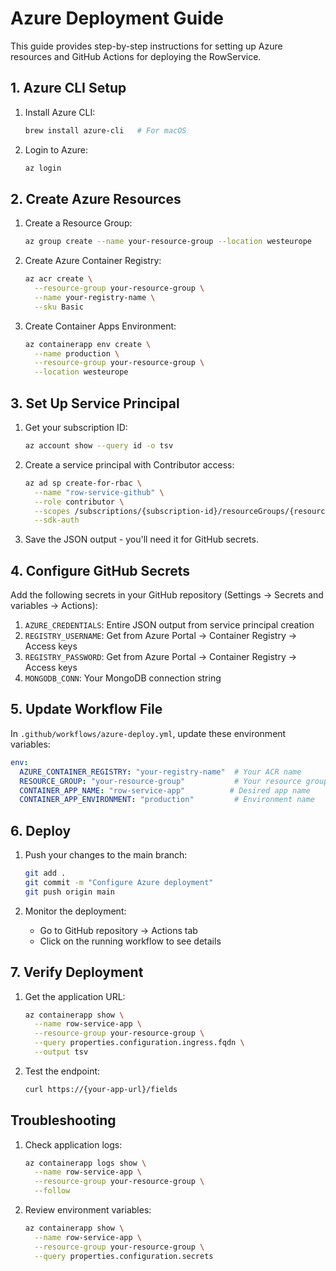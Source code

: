 # Azure Deployment Guide

This guide provides step-by-step instructions for setting up Azure resources and GitHub Actions for deploying the RowService.

## 1. Azure CLI Setup

1. Install Azure CLI:
   ```bash
   brew install azure-cli   # For macOS
   ```

2. Login to Azure:
   ```bash
   az login
   ```

## 2. Create Azure Resources

1. Create a Resource Group:
   ```bash
   az group create --name your-resource-group --location westeurope
   ```

2. Create Azure Container Registry:
   ```bash
   az acr create \
     --resource-group your-resource-group \
     --name your-registry-name \
     --sku Basic
   ```

3. Create Container Apps Environment:
   ```bash
   az containerapp env create \
     --name production \
     --resource-group your-resource-group \
     --location westeurope
   ```

## 3. Set Up Service Principal

1. Get your subscription ID:
   ```bash
   az account show --query id -o tsv
   ```

2. Create a service principal with Contributor access:
   ```bash
   az ad sp create-for-rbac \
     --name "row-service-github" \
     --role contributor \
     --scopes /subscriptions/{subscription-id}/resourceGroups/{resource-group} \
     --sdk-auth
   ```

3. Save the JSON output - you'll need it for GitHub secrets.

## 4. Configure GitHub Secrets

Add the following secrets in your GitHub repository (Settings → Secrets and variables → Actions):

1. `AZURE_CREDENTIALS`: Entire JSON output from service principal creation
2. `REGISTRY_USERNAME`: Get from Azure Portal → Container Registry → Access keys
3. `REGISTRY_PASSWORD`: Get from Azure Portal → Container Registry → Access keys
4. `MONGODB_CONN`: Your MongoDB connection string

## 5. Update Workflow File

In `.github/workflows/azure-deploy.yml`, update these environment variables:

```yaml
env:
  AZURE_CONTAINER_REGISTRY: "your-registry-name"  # Your ACR name
  RESOURCE_GROUP: "your-resource-group"           # Your resource group
  CONTAINER_APP_NAME: "row-service-app"          # Desired app name
  CONTAINER_APP_ENVIRONMENT: "production"         # Environment name
```

## 6. Deploy

1. Push your changes to the main branch:
   ```bash
   git add .
   git commit -m "Configure Azure deployment"
   git push origin main
   ```

2. Monitor the deployment:
   - Go to GitHub repository → Actions tab
   - Click on the running workflow to see details

## 7. Verify Deployment

1. Get the application URL:
   ```bash
   az containerapp show \
     --name row-service-app \
     --resource-group your-resource-group \
     --query properties.configuration.ingress.fqdn \
     --output tsv
   ```

2. Test the endpoint:
   ```bash
   curl https://{your-app-url}/fields
   ```

## Troubleshooting

1. Check application logs:
   ```bash
   az containerapp logs show \
     --name row-service-app \
     --resource-group your-resource-group \
     --follow
   ```

2. Review environment variables:
   ```bash
   az containerapp show \
     --name row-service-app \
     --resource-group your-resource-group \
     --query properties.configuration.secrets
   ```
